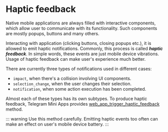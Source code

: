 # Haptic feedback

Native mobile applications are always filled with interactive components, which allow user to
communicate with its functionality. Such components are mostly popups, buttons and many others.

Interacting with application (clicking buttons, closing popups etc.), it is allowed to emit haptic
notifications. Commonly, this process is called **_haptic feedback_**. In simple words, these events
are just mobile device vibrations. Usage of haptic feedback can make user's experience much better.

There are currently three types of notifications used in different cases:

- `impact`, when there's a collision involving UI components.
- `selection_change`, when the user changes their selection.
- `notification`, when some action execution has been completed.

Almost each of these types has its own subtypes. To produce haptic feedback, Telegram Mini Apps
provides [web_app_trigger_haptic_feedback](../apps-communication/methods.md#web-app-trigger-haptic-feedback)
method.

::: warning
Use this method carefully. Emitting haptic events too often can make an effect on user's mobile
device battery.
:::
